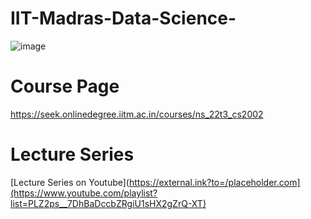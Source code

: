 # IIT-Madras-Data-Science-
![image](https://user-images.githubusercontent.com/772783/193458489-130bd3ba-a2b3-44fa-93d5-8bc5c58d32cd.png)

# Course Page
https://seek.onlinedegree.iitm.ac.in/courses/ns_22t3_cs2002


# Lecture Series
[Lecture Series on Youtube](https://external.ink?to=/placeholder.com](https://www.youtube.com/playlist?list=PLZ2ps__7DhBaDccbZRgiU1sHX2gZrQ-XT)

